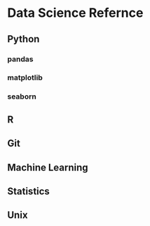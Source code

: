 # Data Science Refernce

## Python

### pandas

### matplotlib

### seaborn

## R

## Git

## Machine Learning

## Statistics

## Unix
